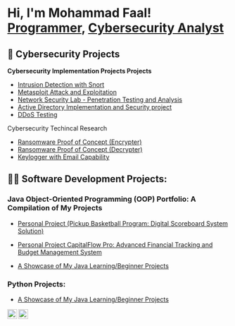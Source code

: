 <h1>Hi, I'm Mohammad Faal! <br/><a href="https://github.com/mofaal">Programmer</a>, <a href="https://linkedin.com/in/mohammadfaal/">Cybersecurity Analyst</a> 

<h2>🔐 Cybersecurity Projects</h2>

<b> Cybersecurity Implementation Projects Projects</b>
- [Intrusion Detection with Snort](https://github.com/Mofaal/-VehicleTracker)
- [Metasploit Attack and Exploitation](https://github.com/Mofaal/-VehicleTracker)
- [Network Security Lab - Penetration Testing and Analysis ](https://github.com/joshmadakor1/Jwipe.PowerShell)
- [Active Directory Implementation and Security project](https://github.com/joshmadakor1/AD_PS)
- [DDoS Testing](https://github.com/joshmadakor1/PowerShell-Integrity-FIM)

  
<c> Cybersecurity Techincal Research</b>
  - [Ransomware Proof of Concept (Encrypter)](https://github.com/joshmadakor1/EncrypterPOC)
  - [Ransomware Proof of Concept (Decrypter)](https://github.com/joshmadakor1/DecrypterPOC)
  - [Keylogger with Email Capability](https://github.com/joshmadakor1/Key-Logger-With-Email)


<h2>👨‍💻 Software Development Projects:</h2>

<h3>Java Object-Oriented Programming (OOP) Portfolio: A Compilation of My Projects</h3>

- [Personal Project  (Pickup Basketball Program: Digital Scoreboard System Solution)](https://github.com/Mofaal/-VehicleTracker)

- [Personal Project CapitalFlow Pro: Advanced Financial Tracking and Budget Management System](https://github.com/Mofaal/CompliantLogger)

- [A Showcase of My Java Learning/Beginner Projects](https://github.com/Mofaal/-VehicleTracker)

<h3>Python Projects:</h3>

- [A Showcase of My Java Learning/Beginner Projects](https://github.com/Mofaal/-VehicleTracker)



[<img align="left" alt="JoshMadakor | YouTube" width="22px" src="https://cdn.jsdelivr.net/npm/simple-icons@v3/icons/youtube.svg" />][youtube]
[<img align="left" alt="JoshMadakor | LinkedIn" width="22px" src="https://cdn.jsdelivr.net/npm/simple-icons@v3/icons/linkedin.svg" />][linkedin]


[youtube]: https://www.youtube.com/c/joshmadakor
[linkedin]: https://linkedin.com/in/mohammadfaal


<!---
Mofaal/Mofaal is a ✨ special ✨ repository because its `README.md` (this file) appears on your GitHub profile.
You can click the Preview link to take a look at your changes.
--->
